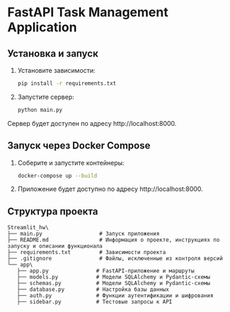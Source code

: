 # FastAPI Task Management Application

## Установка и запуск

1. Установите зависимости:
   ```bash
   pip install -r requirements.txt
   ```
2. Запустите сервер:
   ```bash
   python main.py
   ```

Сервер будет доступен по адресу http://localhost:8000.

## Запуск через Docker Compose

1. Соберите и запустите контейнеры:
   ```bash
   docker-compose up --build
   ```
2. Приложение будет доступно по адресу http://localhost:8000.

## Структура проекта

```
Streamlit_hw\
├── main.py                  # Запуск приложения
├── README.md                # Информация о проекте, инструкциях по запуску и описании функционала
├── requirements.txt         # Зависимости проекта
├── .gitignore               # Файлы, исключенные из контроля версий
└── app\
   ├── app.py               # FastAPI-приложение и маршруты
   ├── models.py            # Модели SQLAlchemy и Pydantic-схемы
   ├── schemas.py           # Модели SQLAlchemy и Pydantic-схемы
   ├── database.py          # Настройка базы данных
   ├── auth.py              # Функции аутентификации и шифрования
   ├── sidebar.py           # Тестовые запросы к API  
```